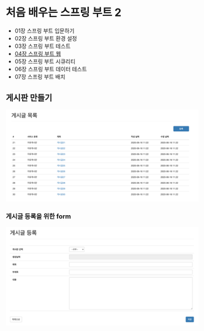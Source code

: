 # 처음 배우는 스프링 부트 2

- 01장 스프링 부트 입문하기
- 02장 스프링 부트 환경 설정
- 03장 스프링 부트 테스트
- [04장 스프링 부트 웹](springboot_web/README.md)
- 05장 스프링 부트 시큐리티
- 06장 스프링 부트 데이터 테스트
- 07장 스프링 부트 배치

## 게시판 만들기
![](images/board.png)

### 게시글 등록을 위한 form
![](images/form.png)